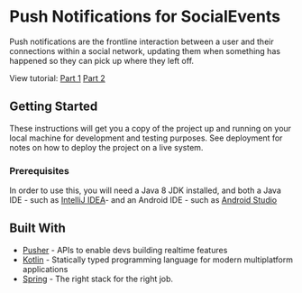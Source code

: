 # Push Notifications for SocialEvents

Push notifications are the frontline interaction between a user and their connections within a social network, updating them when something has happened so they can pick up where they left off.

View tutorial: [Part 1](https://pusher.com/tutorials/push-notifications-social-android-part-1) [Part 2](https://pusher.com/tutorials/push-notifications-social-android-part-2)

## Getting Started

These instructions will get you a copy of the project up and running on your local machine for development and testing purposes. See deployment for notes on how to deploy the project on a live system.

### Prerequisites

In order to use this, you will need a Java 8 JDK installed, and both a Java IDE - such as [IntelliJ IDEA](https://www.jetbrains.com/idea/)- and an Android IDE - such as [Android Studio](https://developer.android.com/studio/index.html)

## Built With

* [Pusher](https://pusher.com/) - APIs to enable devs building realtime features
* [Kotlin](https://kotlinlang.org/) - Statically typed programming language for modern multiplatform applications
* [Spring](https://spring.io/) - The right stack for the right job.

